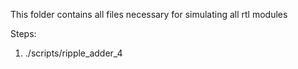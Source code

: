 This folder contains all files necessary for simulating all rtl modules


Steps:
1) ./scripts/ripple_adder_4

